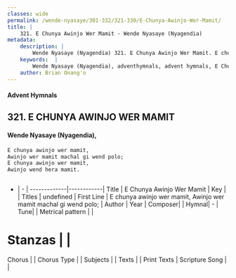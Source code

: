 ```yaml
---
classes: wide
permalink: /wende-nyasaye/301-332/321-330/E-Chunya-Awinjo-Wer-Mamit/
title: |
    321. E Chunya Awinjo Wer Mamit - Wende Nyasaye (Nyagendia)
metadata:
    description: |
        Wende Nyasaye (Nyagendia) 321. E Chunya Awinjo Wer Mamit. E chunya awinjo wer mamit, Awinjo wer mamit machal gi wend polo; E chunya awinjo wer mamit, Awinjo wend hera mamit.   
    keywords:  |
        Wende Nyasaye (Nyagendia), adventhymnals, advent hymnals, E Chunya Awinjo Wer Mamit, E chunya awinjo wer mamit, Awinjo wer mamit machal gi wend polo;. 
    author: Brian Onang'o
---
```


#### Advent Hymnals
## 321. E CHUNYA AWINJO WER MAMIT
####  Wende Nyasaye (Nyagendia),

```txt
E chunya awinjo wer mamit,
Awinjo wer mamit machal gi wend polo;
E chunya awinjo wer mamit,
Awinjo wend hera mamit.



```

- |   -  |
-------------|------------|
Title | E Chunya Awinjo Wer Mamit |
Key |  |
Titles | undefined |
First Line | E chunya awinjo wer mamit, Awinjo wer mamit machal gi wend polo; |
Author | 
Year | 
Composer| |
Hymnal|  - |
Tune|  |
Metrical pattern | |
# Stanzas |  |
Chorus |  |
Chorus Type |  |
Subjects | |
Texts |  |
Print Texts | 
Scripture Song |  |
    
